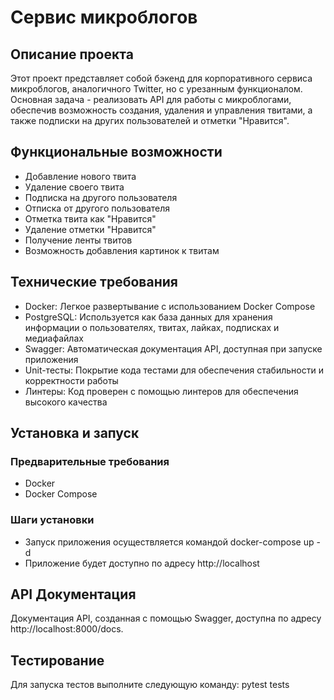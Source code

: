# Сервис микроблогов

## Описание проекта

Этот проект представляет собой бэкенд для корпоративного сервиса микроблогов, аналогичного Twitter, но с урезанным
функционалом. Основная задача - реализовать API для работы с микроблогами, обеспечив возможность создания, удаления
и управления твитами, а также подписки на других пользователей и отметки "Нравится".

## Функциональные возможности

- Добавление нового твита
- Удаление своего твита
- Подписка на другого пользователя
- Отписка от другого пользователя
- Отметка твита как "Нравится"
- Удаление отметки "Нравится"
- Получение ленты твитов 
- Возможность добавления картинок к твитам

## Технические требования

- Docker: Легкое развертывание с использованием Docker Compose
- PostgreSQL: Используется как база данных для хранения информации о пользователях, твитах, лайках, подписках и медиафайлах
- Swagger: Автоматическая документация API, доступная при запуске приложения
- Unit-тесты: Покрытие кода тестами для обеспечения стабильности и корректности работы
- Линтеры: Код проверен с помощью линтеров для обеспечения высокого качества

## Установка и запуск

### Предварительные требования

- Docker
- Docker Compose

### Шаги установки
- Запуск приложения осуществляется командой docker-compose up -d
- Приложение будет доступно по адресу http://localhost

## API Документация

Документация API, созданная с помощью Swagger, доступна по адресу http://localhost:8000/docs.
 
## Тестирование

Для запуска тестов выполните следующую команду: pytest tests
